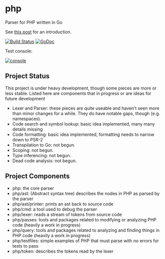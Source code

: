 php
===

Parser for PHP written in Go

See [this post](https://stephensearles.com/?p=288) for an introduction.

[![Build Status](https://travis-ci.org/stephens2424/php.svg)](https://travis-ci.org/stephens2424/php) [![GoDoc](https://godoc.org/github.com/stephens2424/php?status.svg)](https://godoc.org/github.com/stephens2424/php)

Test console:

[![console](https://stephensearles.com/wp-content/uploads/2014/07/Screen-Shot-2014-07-27-at-12.02.32-PM.png)](https://phpconsole.stephensearles.com)

## Project Status

This project is under heavy development, though some pieces are more or less stable. Listed here are components that in progress or are ideas for future development

- Lexer and Parser: these pieces are quite useable and haven't seen more than minor changes for a while. They do have notable gaps, though (e.g. namespaces).
- Code search and symbol lookup: basic idea implemented, many many details missing
- Code formatting: basic idea implemented, formatting needs to narrow down to PSR-2
- Transpilation to Go: not begun.
- Scoping: not begun.
- Type inferencing: not begun.
- Dead code analysis: not begun.

## Project Components

- php: the core parser
- php/ast: (Abstract syntax tree) describes the nodes in PHP as parsed by the parser
- php/ast/printer: prints an ast back to source code
- php/cmd: a tool used to debug the parser
- php/lexer: reads a stream of tokens from source code
- php/passes: tools and packages related to modifying or analyzing PHP code (heavily a work in progress)
- php/query: tools and packages related to analyzing and finding things in PHP code (heavily a work in progress)
- php/testfiles: simple examples of PHP that must parse with no errors for tests to pass
- php/token: describes the tokens read by the lexer
